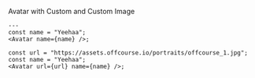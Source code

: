 Avatar with Custom and Custom Image

```react|span-2
---
const name = "Yeehaa";
<Avatar name={name} />;
```

```react|span-2
const url = "https://assets.offcourse.io/portraits/offcourse_1.jpg";
const name = "Yeehaa";
<Avatar url={url} name={name} />;
```
